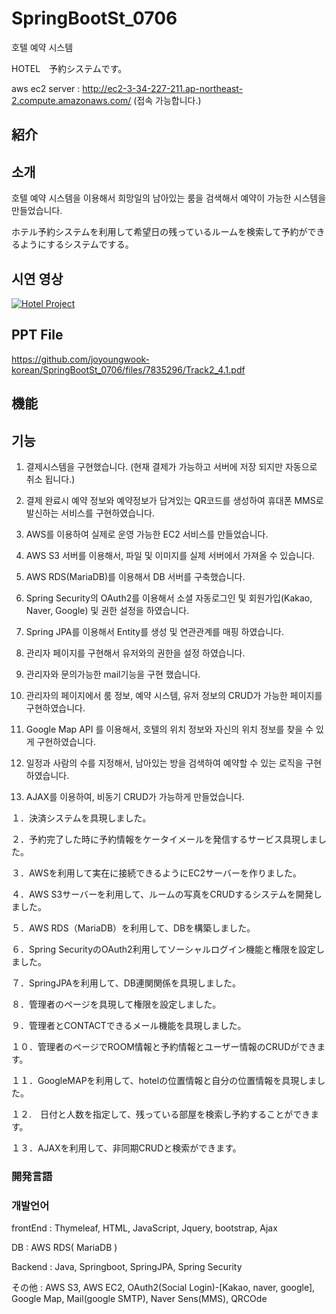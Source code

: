 # SpringBootSt_0706
호텔 예약 시스템

HOTEL　予約システムです。

aws ec2 server : http://ec2-3-34-227-211.ap-northeast-2.compute.amazonaws.com/ (접속 가능합니다.)

## 紹介
## 소개

호텔 예약 시스템을 이용해서 희망일의 남아있는 룸을 검색해서 예약이 가능한 시스템을 만들었습니다.

ホテル予約システムを利用して希望日の残っているルームを検索して予約ができるようにするシステムでする。

## 시연 영상
[![Hotel Project](http://img.youtube.com/vi/iDZ5_dUCReo/0.jpg)](https://youtu.be/iDZ5_dUCReo?t=0s) 

## PPT File
https://github.com/joyoungwook-korean/SpringBootSt_0706/files/7835296/Track2_4.1.pdf

## 機能
## 기능
1. 결제시스템을 구현했습니다. (현재 결제가 가능하고 서버에 저장 되지만 자동으로 취소 됩니다.)

2. 결제 완료시 예약 정보와 예약정보가 담겨있는 QR코드를 생성하여 휴대폰 MMS로 발신하는 서비스를 구현하였습니다. 

3.  AWS를 이용하여 실제로 운영 가능한 EC2 서비스를 만들었습니다.

4. AWS S3 서버를 이용해서, 파일 및 이미지를 실제 서버에서 가져올 수 있습니다.

5. AWS RDS(MariaDB)를 이용해서 DB 서버를 구축했습니다.

6. Spring Security의 OAuth2를 이용해서 소셜 자동로그인 및 회원가입(Kakao, Naver, Google) 및 권한 설정을 하였습니다.

7. Spring JPA를 이용해서 Entity를 생성 및 연관관계를 매핑 하였습니다.

8. 관리자 페이지를 구현해서 유저와의 권한을 설정 하였습니다.

9. 관리자와 문의가능한 mail기능을 구현 했습니다.

10. 관리자의 페이지에서 룸 정보, 예약 시스템, 유저 정보의 CRUD가 가능한 페이지를 구현하였습니다.

11. Google Map API 를 이용해서, 호텔의 위치 정보와 자신의 위치 정보를 찾을 수 있게 구현하였습니다.

12. 일정과 사람의 수를 지정해서, 남아있는 방을 검색하여 예약할 수 있는 로직을 구현하였습니다.

13. AJAX를 이용하여, 비동기 CRUD가 가능하게 만들었습니다.

１．決済システムを具現しました。

２．予約完了した時に予約情報をケータイメールを発信するサービス具現しました。

３．AWSを利用して実在に接続できるようにEC2サーバーを作りました。

４．AWS S3サーバーを利用して、ルームの写真をCRUDするシステムを開発しました。

５．AWS RDS（MariaDB）を利用して、DBを構築しました。

６．Spring SecurityのOAuth2利用してソーシャルログイン機能と権限を設定しました。

７．SpringJPAを利用して、DB連関関係を具現しました。

８．管理者のページを具現して権限を設定しました。

９．管理者とCONTACTできるメール機能を具現しました。

１０．管理者のページでROOM情報と予約情報とユーザー情報のCRUDができます。

１１．GoogleMAPを利用して、hotelの位置情報と自分の位置情報を具現しました。

１２.　日付と人数を指定して、残っている部屋を検索し予約することができます。

１３．AJAXを利用して、非同期CRUDと検索ができます。



### 開発言語
### 개발언어

frontEnd : Thymeleaf, HTML, JavaScript, Jquery, bootstrap, Ajax

DB : AWS RDS( MariaDB )

Backend : Java, Springboot, SpringJPA, Spring Security

その他 : AWS S3, AWS EC2, OAuth2(Social Login)-[Kakao, naver, google], Google Map, Mail(google SMTP), Naver Sens(MMS), QRCOde





